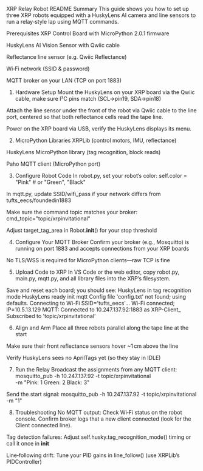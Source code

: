 XRP Relay Robot README
Summary
This guide shows you how to set up three XRP robots equipped with a HuskyLens AI camera and line sensors to run a relay‐style lap using MQTT commands. 

Prerequisites
XRP Control Board with MicroPython 2.0.1 firmware

HuskyLens AI Vision Sensor with Qwiic cable 

Reflectance line sensor (e.g. Qwiic Reflectance)

Wi‑Fi network (SSID & password)

MQTT broker on your LAN (TCP on port 1883)


1. Hardware Setup
Mount the HuskyLens on your XRP board via the Qwiic cable, make sure I²C pins match (SCL→pin19, SDA→pin18) 

Attach the line sensor under the front of the robot via Qwiic cable to the line port, centered so that both reflectance cells read the tape line.

Power on the XRP board via USB, verify the HuskyLens displays its menu.


2. MicroPython Libraries
XRPLib (control motors, IMU, reflectance)

HuskyLens MicroPython library (tag recognition, block reads)

Paho MQTT client (MicroPython port)


3. Configure Robot Code
In robot.py, set your robot’s color:
    self.color = "Pink"  # or "Green", "Black"

In mqtt.py, update SSID/wifi_pass if your network differs from tufts_eecs/foundedin1883

Make sure the command topic matches your broker:
    cmd_topic="topic/xrpinvitational"

Adjust target_tag_area in Robot.__init__() for your stop threshold


4. Configure Your MQTT Broker
Confirm your broker (e.g., Mosquitto) is running on port 1883 and accepts connections from your XRP boards 

No TLS/WSS is required for MicroPython clients—raw TCP is fine


5. Upload Code to XRP
In VS Code or the web editor, copy robot.py, main.py, mqtt.py, and all library files into the XRP’s filesystem.

Save and reset each board; you should see:
HuskyLens in tag recognition mode
HuskyLens ready
init mqtt
Config file 'config.txt' not found; using defaults.
Connecting to Wi-Fi SSID='tufts_eecs'...
Wi-Fi connected; IP=10.5.13.129
MQTT: Connected to 10.247.137.92:1883 as XRP-Client_<id>
Subscribed to 'topic/xrpinvitational'


6. Align and Arm
Place all three robots parallel along the tape line at the start

Make sure their front reflectance sensors hover ~1 cm above the line

Verify HuskyLens sees no AprilTags yet (so they stay in IDLE)


7. Run the Relay
Broadcast the assignments from any MQTT client:
    mosquitto_pub -h 10.247.137.92 -t topic/xrpinvitational \
        -m "Pink: 1 Green: 2 Black: 3"

Send the start signal:
    mosquitto_pub -h 10.247.137.92 -t topic/xrpinvitational -m "1"


8. Troubleshooting
No MQTT output:
Check Wi‑Fi status on the robot console.
Confirm broker logs that a new client connected (look for the Client <id> connected line).

Tag detection failures:
Adjust self.husky.tag_recognition_mode() timing or call it once in __init__ 

Line‐following drift:
Tune your PID gains in line_follow() (use XRPLib’s PIDController)

